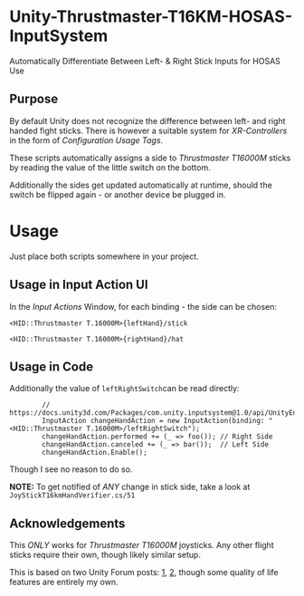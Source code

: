 # Unity-Thrustmaster-T16KM-HOSAS-InputSystem
 Automatically Differentiate Between Left- & Right Stick Inputs for HOSAS Use

## Purpose
By default Unity does not recognize the difference between left- and right handed fight sticks.
There is however a suitable system for *XR-Controllers* in the form of *Configuration Usage Tags*.

These scripts automatically assigns a side to *Thrustmaster T16000M* sticks by reading the value of the little switch on the bottom.

Additionally the sides get updated automatically at runtime, should the switch be flipped again - or another device be plugged in.

# Usage

Just place both scripts somewhere in your project.

## Usage in Input Action UI

In the *Input Actions* Window, for each binding - the side can be chosen:

```<HID::Thrustmaster T.16000M>{leftHand}/stick```


```<HID::Thrustmaster T.16000M>{rightHand}/hat```


## Usage in Code

Additionally the value of ```leftRightSwitch```can be read directly:
````
        // https://docs.unity3d.com/Packages/com.unity.inputsystem@1.0/api/UnityEngine.InputSystem.InputAction.html
        InputAction changeHandAction = new InputAction(binding: "<HID::Thrustmaster T.16000M>/leftRightSwitch");
        changeHandAction.performed += (_ => foo()); // Right Side
        changeHandAction.canceled += (_ => bar());  // Left Side
        changeHandAction.Enable();
````
Though I see no reason to do so.

**NOTE:** To get notified of *ANY* change in stick side, take a look at ``JoyStickT16kmHandVerifier.cs/51``


## Acknowledgements

This *ONLY* works for *Thrustmaster T16000M* joysticks. Any other flight sticks require their own, though likely similar setup.

This is based on two Unity Forum posts: [1](https://forum.unity.com/threads/two-identical-joysticks.639691/), [2](https://forum.unity.com/threads/t-16000m-read-left-hand-right-hand-switch.873124/), though some quality of life features are entirely my own.